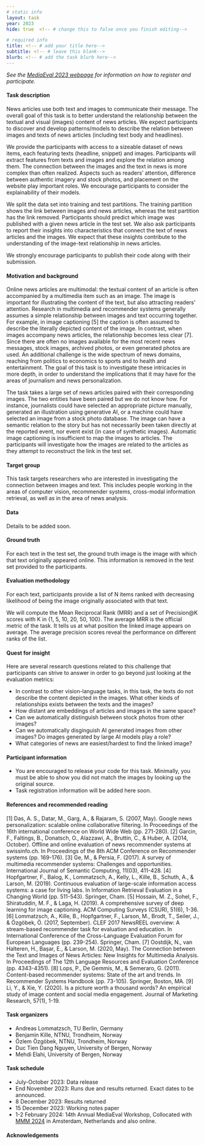 ```yaml
---
# static info
layout: task
year: 2023
hide: true  <!-- # change this to false once you finish editing-->

# required info
title: <!-- # add your title here-->
subtitle: <!-- # leave this blank-->
blurb: <!-- # add the task blurb here-->
---
```


<!-- # please respect the structure below-->
*See the [MediaEval 2023 webpage](https://multimediaeval.github.io/editions/2023/) for information on how to register and participate.*

#### Task description
News articles use both text and images to communicate their message. The overall goal of this task is to better understand the relationship between the textual and visual (images) content of news articles. We expect participants to discover and develop patterns/models to describe the relation between images and texts of news articles (including text body and headlines).

We provide the participants with access to a sizeable dataset of news items, each featuring texts (headline, snippet) and images. Participants will extract features from texts and images and explore the relation among them. The connection between the images and the text in news is more complex than often realized. Aspects such as readers’ attention, difference between authentic imagery and stock photos, and placement on the website play important roles. We encourage participants to consider the explainability of their models.

We split the data set into training and test partitions. The training partition shows the link between images and news articles, whereas the test partition has the link removed. Participants should predict which image was published with a given news article in the test set. We also ask participants to report their insights into characteristics that connect the text of news articles and the images. We expect that these insights contribute to the understanding of the image-text relationship in news articles.

We strongly encourage participants to publish their code along with their submission.

#### Motivation and background
Online news articles are multimodal: the textual content of an article is often accompanied by a multimedia item such as an image. The image is important for illustrating the content of the text, but also attracting readers’ attention. Research in multimedia and recommender systems generally assumes a simple relationship between images and text occurring together. For example, in image captioning [5] the caption is often assumed to describe the literally depicted content of the image. In contrast, when images accompany news articles, the relationship becomes less clear [7]. Since there are often no images available for the most recent news messages, stock images, archived photos, or even generated photos are used. An additional challenge is the wide spectrum of news domains, reaching from politics to economics to sports and to health and entertainment. The goal of this task is to investigate these intricacies in more depth, in order to understand the implications that it may have for the areas of journalism and news personalization.

The task takes a large set of news articles paired with their corresponding images. The two entities have been paired but we do not know how. For instance, journalists could have selected an appropriate picture manually, generated an illustration using generative AI, or a machine could have selected an image from a stock photo database. The image can have a semantic relation to the story but has not necessarily been taken directly at the reported event, nor event exist (in case of synthetic images). Automatic image captioning is insufficient to map the images to articles. The participants will investigate how the images are related to the articles as they attempt to reconstruct the link in the test set.


#### Target group
This task targets researchers who are interested in investigating the connection between images and text. This includes people working in the areas of computer vision, recommender systems, cross-modal information retrieval, as well as in the area of news analysis.

#### Data
Details to be added soon.

#### Ground truth
For each text in the test set, the ground truth image is the image with which that text originally appeared online. This information is removed in the test set provided to the participants. 

#### Evaluation methodology
For each text, participants provide a list of N items ranked with decreasing likelihood of being the image originally associated with that text. 

We will compute the Mean Reciprocal Rank (MRR) and a set of Precision@K scores with K in {1, 5, 10, 20, 50, 100}. The average MRR is the official metric of the task. It tells us at what position the linked image appears on average. The average precision scores reveal the performance on different ranks of the list.

#### Quest for insight
Here are several research questions related to this challenge that participants can strive to answer in order to go beyond just looking at the evaluation metrics: 

* In contrast to other vision-language tasks, in this task, the texts do not describe the content depicted in the images. What other kinds of relationships exists between the texts and the images? 
* How distant are embeddings of articles and images in the same space?
* Can we automatically distinguish between stock photos from other images?
* Can we automatically disginguish AI generated images from other images? Do images generated by large AI models play a role?
* What categories of news are easiest/hardest to find the linked image?

#### Participant information
* You are encouraged to release your code for this task. Minimally, you must be able to show you did not match the images by looking up the original source.
* Task registration information will be added here soon.
<!-- Please contact your task organizers with any questions on these points. -->
<!-- # * Signing up: Fill in the [registration form]() and fill out and return the [usage agreement](). -->
<!-- # * Making your submission: To be announced (check the task read me) <!-- Please add instructions on how to create and submit runs to your task replacing "To be announced." -->
<!-- # * Preparing your working notes paper: Instructions on preparing you working notes paper can be found in [MediaEval 2023 Working Notes Paper Instructions]().-->

#### References and recommended reading
<!-- # Please use the ACM format for references https://www.acm.org/publications/authors/reference-formatting (but no DOI needed)-->
<!-- # The paper title should be a hyperlink leading to the paper online-->
<!-- # Need to add links to the papers and the overview papers for the last couple of years-->
[1] Das, A. S., Datar, M., Garg, A., & Rajaram, S. (2007, May). Google news personalization: scalable online collaborative filtering. In Proceedings of the 16th international conference on World Wide Web (pp. 271-280).
[2] Garcin, F., Faltings, B., Donatsch, O., Alazzawi, A., Bruttin, C., & Huber, A. (2014, October). Offline and online evaluation of news recommender systems at swissinfo.ch. In Proceedings of the 8th ACM Conference on Recommender systems (pp. 169-176).
[3] Ge, M., & Persia, F. (2017). A survey of multimedia recommender systems: Challenges and opportunities. International Journal of Semantic Computing, 11(03), 411-428.
[4] Hopfgartner, F., Balog, K., Lommatzsch, A., Kelly, L., Kille, B., Schuth, A., & Larson, M. (2019). Continuous evaluation of large-scale information access systems: a case for living labs. In Information Retrieval Evaluation in a Changing World (pp. 511-543). Springer, Cham.
[5] Hossain, M. Z., Sohel, F., Shiratuddin, M. F., & Laga, H. (2019). A comprehensive survey of deep learning for image captioning. ACM Computing Surveys (CSUR), 51(6), 1-36.
[6] Lommatzsch, A., Kille, B., Hopfgartner, F., Larson, M., Brodt, T., Seiler, J., & Özgöbek, Ö. (2017, September). CLEF 2017 NewsREEL overview: A stream-based recommender task for evaluation and education. In International Conference of the Cross-Language Evaluation Forum for European Languages (pp. 239-254). Springer, Cham.
[7] Oostdijk, N., van Halteren, H., Bașar, E., & Larson, M. (2020, May). The Connection between the Text and Images of News Articles: New Insights for Multimedia Analysis. In Proceedings of The 12th Language Resources and Evaluation Conference (pp. 4343-4351).
[8] Lops, P., De Gemmis, M., & Semeraro, G. (2011). Content-based recommender systems: State of the art and trends. In Recommender Systems Handbook (pp. 73-105). Springer, Boston, MA.
[9] Li, Y., & Xie, Y. (2020). Is a picture worth a thousand words? An empirical study of image content and social media engagement. Journal of Marketing Research, 57(1), 1-19.

#### Task organizers
* Andreas Lommatzsch, TU Berlin, Germany
* Benjamin Kille, NTNU, Trondheim, Norway
* Özlem Özgöbek, NTNU, Trondheim, Norway
* Duc Tien Dang Nguyen, University of Bergen, Norway
* Mehdi Elahi, University of Bergen, Norway

#### Task schedule
* July-October 2023: Data release <!-- * XX XXX 2023: Data release <!-- # Replace XX with your date. We suggest setting the date in July-October. 13 October is absolute very last possible date by which you should release data. You can release earlier, or plan a two-stage release.--> 
* End November 2023: Runs due and results returned. Exact dates to be announced. <!--* XX November 2023: Runs due <!-- # Replace XX with your date. We suggest setting enough time in order to have enough time to assess and return the results by the Results returned.-->
* 8 December 2023: Results returned  <!-- Replace XX with your date. Latest possible date is 8 December 2023-->
* 15 December 2023: Working notes paper  <!-- Fixed. Please do not change.-->
* 1-2 February 2024: 14th Annual MediaEval Workshop, Collocated with [MMM 2024](https://mmm2024.org/) in Amsterdam, Netherlands and also online. <!-- Fixed. Please do not change.-->

#### Acknowledgements
<!-- # optional, delete if not used-->
